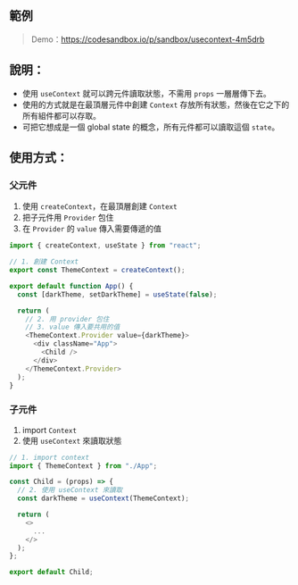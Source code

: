 ## 範例

> Demo：https://codesandbox.io/p/sandbox/usecontext-4m5drb

## 說明：

- 使用 `useContext` 就可以跨元件讀取狀態，不需用 `props` 一層層傳下去。
- 使用的方式就是在最頂層元件中創建 `Context` 存放所有狀態，然後在它之下的所有組件都可以存取。
- 可把它想成是一個 global state 的概念，所有元件都可以讀取這個 `state`。

## 使用方式：

### 父元件

1. 使用 `createContext`，在最頂層創建 `Context`
2. 把子元件用 `Provider` 包住
3. 在 `Provider` 的 `value` 傳入需要傳遞的值

```javascript
import { createContext, useState } from "react";

// 1. 創建 Context
export const ThemeContext = createContext();

export default function App() {
  const [darkTheme, setDarkTheme] = useState(false);

  return (
    // 2. 用 provider 包住
    // 3. value 傳入要共用的值
    <ThemeContext.Provider value={darkTheme}>
      <div className="App">
        <Child />
      </div>
    </ThemeContext.Provider>
  );
}

```

### 子元件

1. import `Context`
2. 使用 `useContext` 來讀取狀態

```javascript
// 1. import context
import { ThemeContext } from "./App";

const Child = (props) => {
  // 2. 使用 useContext 來讀取
  const darkTheme = useContext(ThemeContext);

  return (
    <>
      ...
    </>
  );
};

export default Child;

```
